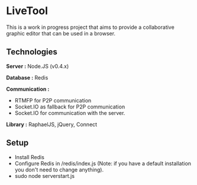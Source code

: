 LiveTool
========

This is a work in progress project that aims to provide a collaborative graphic editor that can be used in a browser.

Technologies
------------

**Server :** Node.JS (v0.4.x)

**Database :** Redis

**Communication :**

 - RTMFP for P2P communication
 - Socket.IO as fallback for P2P communication 
 - Socket.IO for communication with the server.

**Library :** RaphaelJS, jQuery, Connect

Setup
-----

 - Install Redis
 - Configure Redis in /redis/index.js (Note: if you have a default installation you don't need to change anything).
 - sudo node serverstart.js